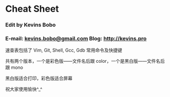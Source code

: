 # Cheat Sheet
### Edit by Kevins Bobo
### E-mail: [kevins.bobo@gmail.com](mailto:kevins.bobo@gmail.com)  Blog: http://kevins.pro
速查表包括了 Vim, Git, Shell, Gcc, Gdb 常用命令及快捷键

共有两个版本，一个是彩色版——文件名后跟 color，一个是黑白版——文件名后跟 mono

黑白版适合打印，彩色版适合屏幕

祝大家使用愉快^_^
